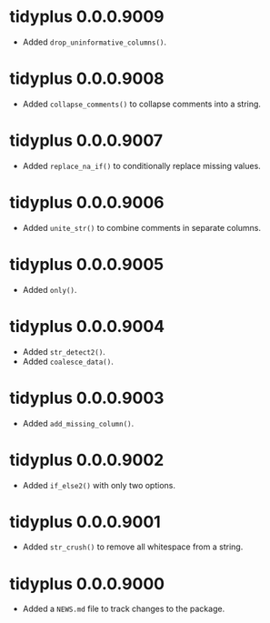 <!-- NEWS.md is maintained by https://cynkra.github.io/fledge, do not edit -->

# tidyplus 0.0.0.9009

- Added `drop_uninformative_columns()`.


# tidyplus 0.0.0.9008

- Added `collapse_comments()` to collapse comments into a string.


# tidyplus 0.0.0.9007

- Added `replace_na_if()` to conditionally replace missing values.


# tidyplus 0.0.0.9006

- Added `unite_str()` to combine comments in separate columns.


# tidyplus 0.0.0.9005

- Added `only()`.


# tidyplus 0.0.0.9004

- Added `str_detect2()`.
- Added `coalesce_data()`.


# tidyplus 0.0.0.9003

- Added `add_missing_column()`.


# tidyplus 0.0.0.9002

- Added `if_else2()` with only two options.


# tidyplus 0.0.0.9001

- Added `str_crush()` to remove all whitespace from a string.


# tidyplus 0.0.0.9000

- Added a `NEWS.md` file to track changes to the package.
